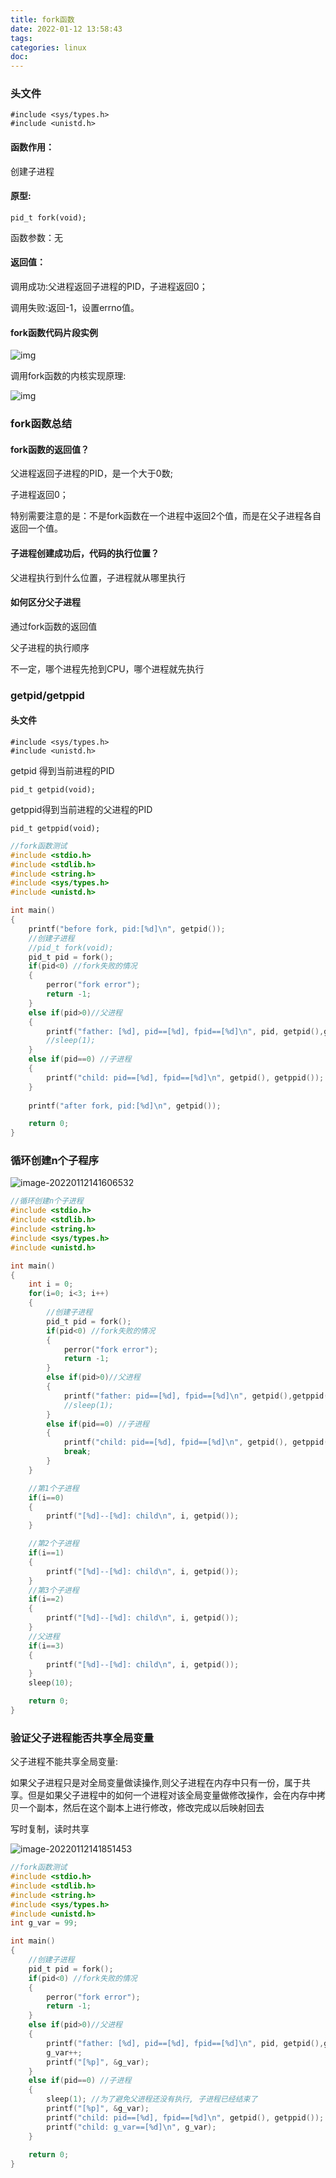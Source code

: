 ```yaml
---
title: fork函数
date: 2022-01-12 13:58:43
tags:
categories: linux
doc:
---
```


### 头文件

```
#include <sys/types.h>
#include <unistd.h>
```



#### 函数作用：

创建子进程

#### 原型: 

```
pid_t fork(void);
```

函数参数：无

#### 返回值：

调用成功:父进程返回子进程的PID，子进程返回0；

调用失败:返回-1，设置errno值。

####  fork函数代码片段实例

![img](/images/javawz/wps6E52.tmp.jpg) 

调用fork函数的内核实现原理:

![img](/images/javawz/wps6E53.tmp.jpg) 

### fork函数总结

#### fork函数的返回值？

 父进程返回子进程的PID，是一个大于0数;

 子进程返回0；

特别需要注意的是：不是fork函数在一个进程中返回2个值，而是在父子进程各自返回一个值。

#### 子进程创建成功后，代码的执行位置？

父进程执行到什么位置，子进程就从哪里执行

#### 如何区分父子进程

通过fork函数的返回值

父子进程的执行顺序

 不一定，哪个进程先抢到CPU，哪个进程就先执行

### getpid/getppid

#### 头文件

```
#include <sys/types.h>
#include <unistd.h>
```

getpid 得到当前进程的PID

```
pid_t getpid(void);
```

getppid得到当前进程的父进程的PID

```
pid_t getppid(void);
```



```c
//fork函数测试
#include <stdio.h>
#include <stdlib.h>
#include <string.h>
#include <sys/types.h>
#include <unistd.h>

int main()
{
	printf("before fork, pid:[%d]\n", getpid());
	//创建子进程
	//pid_t fork(void);
	pid_t pid = fork();
	if(pid<0) //fork失败的情况
	{
		perror("fork error");
		return -1;
	}
	else if(pid>0)//父进程
	{
		printf("father: [%d], pid==[%d], fpid==[%d]\n", pid, getpid(),getppid());
		//sleep(1);
	}
	else if(pid==0) //子进程
	{
		printf("child: pid==[%d], fpid==[%d]\n", getpid(), getppid());
	}
	
	printf("after fork, pid:[%d]\n", getpid());

	return 0;
}

```



### 循环创建n个子程序

![image-20220112141606532](/images/javawz/image-20220112141606532.png)



```c
//循环创建n个子进程
#include <stdio.h>
#include <stdlib.h>
#include <string.h>
#include <sys/types.h>
#include <unistd.h>

int main()
{
	int i = 0;
	for(i=0; i<3; i++)
	{
		//创建子进程
		pid_t pid = fork();
		if(pid<0) //fork失败的情况
		{
			perror("fork error");
			return -1;
		}
		else if(pid>0)//父进程
		{
			printf("father: pid==[%d], fpid==[%d]\n", getpid(),getppid());
			//sleep(1);
		}
		else if(pid==0) //子进程
		{
			printf("child: pid==[%d], fpid==[%d]\n", getpid(), getppid());
			break;
		}
	}

	//第1个子进程
	if(i==0)
	{
		printf("[%d]--[%d]: child\n", i, getpid());	
	}

	//第2个子进程
	if(i==1)
	{
		printf("[%d]--[%d]: child\n", i, getpid());	
	}
	//第3个子进程
	if(i==2)
	{
		printf("[%d]--[%d]: child\n", i, getpid());	
	}
	//父进程
	if(i==3)
	{
		printf("[%d]--[%d]: child\n", i, getpid());	
	}
	sleep(10);

	return 0;
}

```



### 验证父子进程能否共享全局变量

父子进程不能共享全局变量:

如果父子进程只是对全局变量做读操作,则父子进程在内存中只有一份，属于共享。但是如果父子进程中的如何一个进程对该全局变量做修改操作，会在内存中拷贝一个副本，然后在这个副本上进行修改，修改完成以后映射回去

写时复制，读时共享



![image-20220112141851453](/images/javawz/image-20220112141851453.png)



```c
//fork函数测试
#include <stdio.h>
#include <stdlib.h>
#include <string.h>
#include <sys/types.h>
#include <unistd.h>
int g_var = 99;

int main()
{
	//创建子进程
	pid_t pid = fork();
	if(pid<0) //fork失败的情况
	{
		perror("fork error");
		return -1;
	}
	else if(pid>0)//父进程
	{
		printf("father: [%d], pid==[%d], fpid==[%d]\n", pid, getpid(),getppid());
		g_var++;
		printf("[%p]", &g_var);
	}
	else if(pid==0) //子进程
	{
		sleep(1); //为了避免父进程还没有执行, 子进程已经结束了
		printf("[%p]", &g_var);
		printf("child: pid==[%d], fpid==[%d]\n", getpid(), getppid());
		printf("child: g_var==[%d]\n", g_var);
	}
	
	return 0;
}

```

